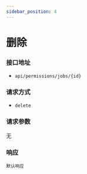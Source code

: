 ```yaml
---
sidebar_position: 4
---
```

# 删除

### 接口地址
- `api/permissions/jobs/{id}`

### 请求方式
- `delete`


### 请求参数
无


### 响应
`默认响应`